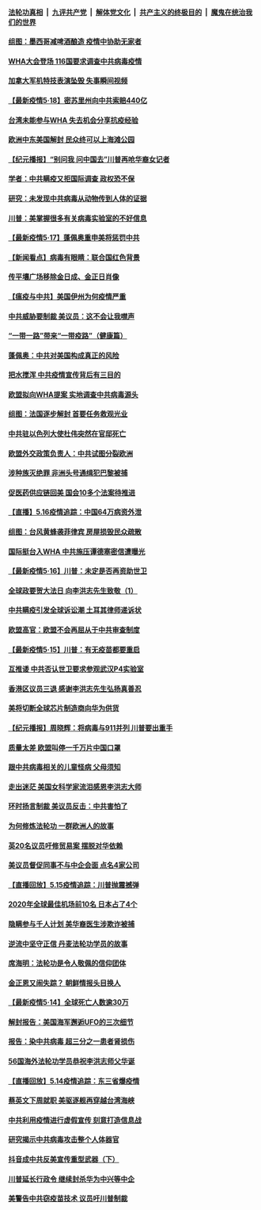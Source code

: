 

####  [法轮功真相](../../../../basic/blob/master/README.md?t=05182001) &nbsp;|&nbsp; [九评共产党](../../../../9ping.md/blob/master/README.md?t=05182001) &nbsp;|&nbsp; [解体党文化](../../../../jtdwh.md/blob/master/README.md?t=05182001)  &nbsp;|&nbsp; [共产主义的终极目的](../../../../gczydzjmd.md/blob/master/README.md?t=05182001) &nbsp;|&nbsp; [魔鬼在统治我们的世界](../../../../mgztzwmdsj.md/blob/master/README.md?t=05182001) 

#### [组图：墨西哥减啤酒酿造 疫情中协助无家者](../pages/nsc418/n12118048.md?t=05182001) 

#### [WHA大会登场 116国要求调查中共病毒疫情](../pages/nsc418/n12117992.md?t=05182001) 

#### [加拿大军机特技表演坠毁 失事瞬间视频](../pages/nsc418/n12117844.md?t=05182001) 

#### [【最新疫情5·18】密苏里州向中共索赔440亿](../pages/nsc418/n12115367.md?t=05182001) 

#### [台湾未能参与WHA 失去机会分享抗疫经验](../pages/nsc418/n12117491.md?t=05182001) 

#### [欧洲中东美国解封 民众终可以上海滩公园](../pages/nsc418/n12117261.md?t=05182001) 

#### [【纪元播报】“别问我 问中国去”川普再呛华裔女记者](../pages/nsc418/n12115768.md?t=05182001) 

#### [学者：中共瞒疫又拒国际调查 政权恐不保](../pages/nsc418/n12099710.md?t=05182001) 

#### [研究：未发现中共病毒从动物传到人体的证据](../pages/nsc418/n12116696.md?t=05182001) 

#### [川普：美掌握很多有关病毒实验室的不好信息](../pages/nsc418/n12116772.md?t=05182001) 

#### [【最新疫情5·17】蓬佩奥重申美将惩罚中共](../pages/nsc418/n12113370.md?t=05182001) 

#### [【新闻看点】病毒有眼睛：联合国红色背景](../pages/nsc418/n12115092.md?t=05182001) 

#### [传平壤广场移除金日成、金正日肖像](../pages/nsc418/n12116632.md?t=05182001) 

#### [【瘟疫与中共】美国伊州为何疫情严重](../pages/nsc418/n12116483.md?t=05182001) 

#### [中共威胁要制裁 美议员：这不会让我噤声](../pages/nsc418/n12116518.md?t=05182001) 

#### [“一带一路”带来“一带疫路”（健康篇）](../pages/nsc418/n12115921.md?t=05182001) 

#### [蓬佩奥：中共对美国构成真正的风险](../pages/nsc418/n12116357.md?t=05182001) 

#### [把水搅浑 中共疫情宣传背后有三目的](../pages/nsc418/n12115408.md?t=05182001) 

#### [欧盟拟向WHA提案 实地调查中共病毒源头](../pages/nsc418/n12115439.md?t=05182001) 

#### [组图：法国逐步解封 首要任务救观光业](../pages/nsc418/n12115731.md?t=05182001) 

#### [中共驻以色列大使杜伟突然在官邸死亡](../pages/nsc418/n12116013.md?t=05182001) 

#### [欧盟外交政策负责人：中共试图分裂欧洲](../pages/nsc418/n12115131.md?t=05182001) 

#### [涉种族灭绝罪 非洲头号通缉犯巴黎被捕](../pages/nsc418/n12115074.md?t=05182001) 

#### [促医药供应链回美 国会10多个法案待推进](../pages/nsc418/n12114692.md?t=05182001) 

#### [【直播】5.16疫情追踪：中国64万病资外泄](../pages/nsc418/n12114542.md?t=05182001) 

#### [组图：台风黄蜂袭菲律宾 房屋损毁民众疏散](../pages/nsc418/n12114122.md?t=05182001) 

#### [国际挺台入WHA 中共施压谭德塞密信遭曝光](../pages/nsc418/n12114278.md?t=05182001) 

#### [【最新疫情5·16】川普：未定是否再资助世卫](../pages/nsc418/n12113626.md?t=05182001) 

#### [全球政要贺大法日 向李洪志先生致敬（1）](../pages/nsc418/n12112803.md?t=05182001) 

#### [中共瞒疫引发全球诉讼潮 土耳其律师递诉状](../pages/nsc418/n12113248.md?t=05182001) 

#### [欧盟高官：欧盟不会再屈从于中共审查制度](../pages/nsc418/n12113182.md?t=05182001) 

#### [【最新疫情5·15】川普：有无疫苗都要重启](../pages/nsc418/n12106752.md?t=05182001) 

#### [互推诿 中共否认世卫要求参观武汉P4实验室](../pages/nsc418/n12112912.md?t=05182001) 

#### [香港区议员三退 感谢李洪志先生弘扬真善忍](../pages/nsc418/n12112787.md?t=05182001) 

#### [美将切断全球芯片制造商向华为供货](../pages/nsc418/n12112865.md?t=05182001) 

#### [【纪元播报】周晓辉：将病毒与911并列 川普要出重手](../pages/nsc418/n12110571.md?t=05182001) 

#### [质量太差 欧盟叫停一千万片中国口罩](../pages/nsc418/n12112723.md?t=05182001) 

#### [跟中共病毒相关的儿童怪病 父母须知](../pages/nsc418/n12112558.md?t=05182001) 

#### [走出迷茫 美国女科学家流泪感恩李洪志大师](../pages/nsc418/n12108238.md?t=05182001) 

#### [环时扬言制裁 美议员反击：中共害怕了](../pages/nsc418/n12112577.md?t=05182001) 

#### [为何修炼法轮功 一群欧洲人的故事](../pages/nsc418/n12093830.md?t=05182001) 

#### [英20名议员吁修贸易案 摆脱对华依赖](../pages/nsc418/n12111711.md?t=05182001) 

#### [美议员督促同事不与中企会面 点名4家公司](../pages/nsc418/n12111778.md?t=05182001) 

#### [【直播回放】5.15疫情追踪：川普抛震撼弹](../pages/nsc418/n12111731.md?t=05182001) 

#### [2020年全球最佳机场前10名 日本占了4个](../pages/nsc418/n12111172.md?t=05182001) 

#### [隐瞒参与千人计划 美华裔医生涉欺诈被捕](../pages/nsc418/n12110593.md?t=05182001) 

#### [逆流中坚守正信 丹麦法轮功学员的故事](../pages/nsc418/n12109065.md?t=05182001) 

#### [席海明：法轮功是令人敬佩的信仰团体](../pages/nsc418/n12110343.md?t=05182001) 

#### [金正恩又闹失踪？ 朝鲜情报头目换人](../pages/nsc418/n12110264.md?t=05182001) 

#### [【最新疫情5·14】全球死亡人数逾30万](../pages/nsc418/n12107066.md?t=05182001) 

#### [解封报告：美国海军邂逅UFO的三次细节](../pages/nsc418/n12108940.md?t=05182001) 

#### [报告：染中共病毒 超三分之一患者肾损伤](../pages/nsc418/n12108470.md?t=05182001) 

#### [56国海外法轮功学员恭祝李洪志师父华诞](../pages/nsc418/n12081685.md?t=05182001) 

#### [【直播回放】5.14疫情追踪：东三省爆疫情](../pages/nsc418/n12108258.md?t=05182001) 

#### [蔡英文下周就职 美驱逐舰再穿越台湾海峡](../pages/nsc418/n12107891.md?t=05182001) 

#### [中共利用疫情进行虚假宣传 刻意打造信息战](../pages/nsc418/n12106427.md?t=05182001) 

#### [研究揭示中共病毒攻击整个人体器官](../pages/nsc418/n12107064.md?t=05182001) 

#### [抖音成中共反美宣传重型武器（下）](../pages/nsc418/n12106429.md?t=05182001) 

#### [川普延长行政令 继续封杀华为中兴等中企](../pages/nsc418/n12106733.md?t=05182001) 

#### [美警告中共窃疫苗技术 议员吁川普制裁](../pages/nsc418/n12106053.md?t=05182001) 

